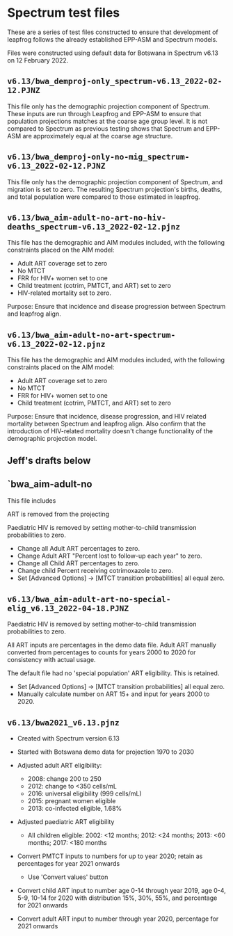 # Spectrum test files

These are a series of test files constructed to ensure that development of leapfrog follows the already established EPP-ASM and Spectrum models. 

Files were constructed using default data for Botswana in Spectrum v6.13 on 12 February 2022.

## `v6.13/bwa_demproj-only_spectrum-v6.13_2022-02-12.PJNZ`
This file only has the demographic projection component of Spectrum. These inputs are run through Leapfrog and EPP-ASM to ensure that population projections matches at the coarse age group level. It is not compared to Spectrum as previous testing shows that Spectrum and EPP-ASM are approximately equal at the coarse age structure.

## `v6.13/bwa_demproj-only-no-mig_spectrum-v6.13_2022-02-12.PJNZ`
This file only has the demographic projection component of Spectrum, and migration is set to zero. The resulting Spectrum projection's births, deaths, and total population were compared to those estimated in leapfrog.

## `v6.13/bwa_aim-adult-no-art-no-hiv-deaths_spectrum-v6.13_2022-02-12.pjnz`
This file has the demographic and AIM modules included, with the following constraints placed on the AIM model:

* Adult ART coverage set to zero
* No MTCT
* FRR for HIV+ women set to one
* Child treatment (cotrim, PMTCT, and ART) set to zero
* HIV-related mortality set to zero.

Purpose: Ensure that incidence and disease progression between Spectrum and leapfrog align.

## `v6.13/bwa_aim-adult-no-art-spectrum-v6.13_2022-02-12.pjnz`
This file has the demographic and AIM modules included, with the following constraints placed on the AIM model:

* Adult ART coverage set to zero
* No MTCT
* FRR for HIV+ women set to one
* Child treatment (cotrim, PMTCT, and ART) set to zero

Purpose: Ensure that incidence, disease progression, and HIV related mortality between Spectrum and leapfrog align. Also confirm that the introduction of HIV-related mortality doesn't change functionality of the demographic projection model.




## Jeff's drafts below

## `bwa_aim-adult-no

This file includes 

ART is removed from the projecting

Paediatric HIV is removed by setting mother-to-child transmission probabilities to zero.

* Change all Adult ART percentages to zero.
* Change Adult ART "Percent lost to follow-up each year" to zero.
* Change all Child ART percentages to zero.
* Change child Percent receiving cotrimoxazole to zero.
* Set [Advanced Options] -> [MTCT transition probabilities] all equal zero.




## `v6.13/bwa_aim-adult-art-no-special-elig_v6.13_2022-04-18.PJNZ`

Paediatric HIV is removed by setting mother-to-child transmission probabilities to zero.

All ART inputs are percentages in the demo data file. Adult ART manually converted from 
percentages to counts for years 2000 to 2020 for consistency with actual usage.

The default file had no 'special population' ART eligibility. This is retained.

* Set [Advanced Options] -> [MTCT transition probabilities] all equal zero.
* Manually calculate number on ART 15+ and input for years 2000 to 2020.


## `v6.13/bwa2021_v6.13.pjnz`

* Created with Spectrum version 6.13

* Started with Botswana demo data for projection 1970 to 2030

* Adjusted adult ART eligibility:
  - 2008: change 200 to 250
  - 2012: change to <350 cells/mL
  - 2016: universal eligibility (999 cells/mL)
  - 2015: pregnant women eligible
  - 2013: co-infected eligible, 1.68%
  
* Adjusted paediatric ART eligibility
  - All children eligible: 2002: <12 months; 2012: <24 months; 2013: <60 months; 2017: <180 months
  
* Convert PMTCT inputs to numbers for up to year 2020; retain as percentages for year 2021 onwards
  - Use 'Convert values' button
  
* Convert child ART input to number age 0-14 through year 2019, age 0-4, 5-9, 10-14 for 2020 
  with distribution 15%, 30%, 55%, and percentage for 2021 onwards

* Convert adult ART input to number through year 2020, percentage for 2021 onwards


